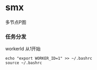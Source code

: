 # smx

多节点P图

### 任务分发

workerId 从1开始

```shell
echo "export WORKER_ID=1" >> ~/.bashrc
source ~/.bashrc
```

